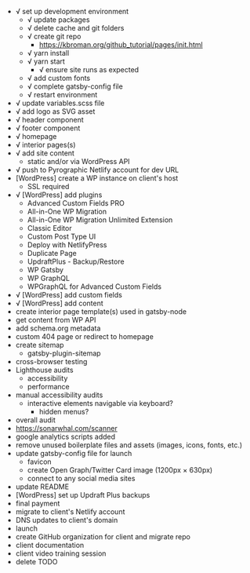 - √ set up development environment
  - √ update packages
  - √ delete cache and git folders
  - √ create git repo
    - https://kbroman.org/github_tutorial/pages/init.html
  - √ yarn install
  - √ yarn start
    - √ ensure site runs as expected
  - √ add custom fonts
  - √ complete gatsby-config file
  - √ restart environment
- √ update variables.scss file
- √ add logo as SVG asset
- √ header component
- √ footer component
- √ homepage
- √ interior pages(s)
- √ add site content
  - static and/or via WordPress API
- √ push to Pyrographic Netlify account for dev URL
- [WordPress] create a WP instance on client's host
  - SSL required
- √ [WordPress] add plugins
  - Advanced Custom Fields PRO
  - All-in-One WP Migration
  - All-in-One WP Migration Unlimited Extension
  - Classic Editor
  - Custom Post Type UI
  - Deploy with NetlifyPress
  - Duplicate Page
  - UpdraftPlus - Backup/Restore
  - WP Gatsby
  - WP GraphQL
  - WPGraphQL for Advanced Custom Fields
- √ [WordPress] add custom fields
- √ [WordPress] add content
- create interior page template(s) used in gatsby-node
- get content from WP API
- add schema.org metadata
- custom 404 page or redirect to homepage
- create sitemap
  - gatsby-plugin-sitemap
- cross-browser testing
- Lighthouse audits
  - accessibility
  - performance
- manual accessibility audits
  - interactive elements navigable via keyboard?
    - hidden menus?
- overall audit
- https://sonarwhal.com/scanner
- google analytics scripts added
- remove unused boilerplate files and assets (images, icons, fonts, etc.)
- update gatsby-config file for launch
  - favicon
  - create Open Graph/Twitter Card image (1200px × 630px)
  - connect to any social media sites
- update README
- [WordPress] set up Updraft Plus backups
- final payment
- migrate to client's Netlify account
- DNS updates to client's domain
- launch
- create GitHub organization for client and migrate repo
- client documentation
- client video training session
- delete TODO
